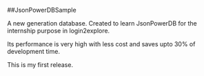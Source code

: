 ##JsonPowerDBSample

A new generation database. Created to learn JsonPowerDB for the internship purpose in login2explore.

Its performance is very high with less cost and saves upto 30% of development time.

This is my first release.
